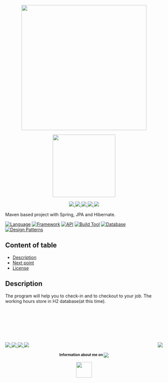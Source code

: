 <p align="center">
    <a href="https://github.com/gaborkolozsy/test/">
        <img src="https://cloud.githubusercontent.com/assets/23102020/25065509/9f53b23e-2211-11e7-8ef7-7b245ae34459.png"
            width="400">
    </a>
</p>

<p align="center">
    <a href="https://github.com/gaborkolozsy/test/">
        <img src="https://cloud.githubusercontent.com/assets/23102020/25065512/a4a6d75c-2211-11e7-8416-675c006aa4ba.png"
            width="200">
    </a>
</p>

<p align="center">
    <a href="https://travis-ci.org/gaborkolozsy/TimeClock-Spring">
        <img src="https://travis-ci.org/gaborkolozsy/TimeClock-Spring.svg">
    </a>
    <a href="https://www.codacy.com/app/gaborkolozsy/TimeClock-Spring?utm_source=github.com&utm_medium=referral&utm_content=gaborkolozsy/TimeClock-Spring&utm_campaign=badger">
        <img src="https://api.codacy.com/project/badge/Grade/a67ecdc7f6204e69b24b541e08df2bcd">
    </a>
    <a href="https://www.codacy.com/app/gaborkolozsy/TimeClock-Spring">
        <img src="https://img.shields.io/codacy/grade/a67ecdc7f6204e69b24b541e08df2bcd.svg">
    </a>
    <a href="https://codeclimate.com/github/gaborkolozsy/TimeClock-Spring">
        <img src="https://codeclimate.com/github/gaborkolozsy/TimeClock-Spring/badges/gpa.svg">
    </a>
    <a href="https://codeclimate.com/github/gaborkolozsy/TimeClock-Spring">
        <img src="https://codeclimate.com/github/gaborkolozsy/TimeClock-Spring/badges/issue_count.svg">
    </a>
</p>

Maven based project with Spring, JPA and Hibernate.

[![Language](https://img.shields.io/badge/Language-Java-red.svg?colorB=b07219)]()
[![Framework](https://img.shields.io/badge/Framework-Spring-green.svg?colorB=6db33f)]()
[![API](https://img.shields.io/badge/API-JPA&nbsp;|&nbsp;Hibernate-red.svg)]()
[![Build Tool](https://img.shields.io/badge/Build-Maven-blue.svg)]()
[![Database](https://img.shields.io/badge/DB-H2-yellow.svg)]()
[![Design Patterns](https://img.shields.io/badge/Design&nbsp;Pattern-DAO&nbsp;|&nbsp;Builder-orange.svg)]()

## Content of table

* [Description](#description)
* [Next point](#)
* [License](LICENSE)

## Description

The program will help you to check-in and to checkout to your job. The working hours store in H2 database(at this time).

# &nbsp;
<br>
<p>
    <a href="https://github.com/gaborkolozsy/TimeClock-Spring/watchers">
        <img src="https://img.shields.io/github/watchers/gaborkolozsy/TimeClock-Spring.svg?style=social&label=Watch">
    </a>
    <a href="https://github.com/gaborkolozsy/TimeClock-Spring/stargazers">
        <img src="https://img.shields.io/github/stars/gaborkolozsy/TimeClock-Spring.svg?style=social&label=Star">
    </a>
    <a href="https://github.com/gaborkolozsy/TimeClock-Spring/network">
        <img src="https://img.shields.io/github/forks/gaborkolozsy/TimeClock-Spring.svg?style=social&label=Fork">
    </a>
    <a href="https://github.com/gaborkolozsy/followers">
        <img src="https://img.shields.io/github/followers/gaborkolozsy.svg?style=social&label=Follow">
    </a>
    <a href="https://github.com/gaborkolozsy/TimeClock-Spring/blob/master/LICENSE">
        <img align="right" src="https://img.shields.io/github/license/gaborkolozsy/TimeClock-Spring.svg">
    </a>
    <p align="center">
        <sup>
            <strong>Information about me on </strong>
        </sup>
        <a href="https://www.linkedin.com/in/g%C3%A1bor-kolozsy-950484115/">
            <img src="https://img.shields.io/badge/Linked-In-red.svg?colorA=000000&colorB=0077b5">
        </a>
    </p>
    <p align="center">
        <a href="https://github.com/gaborkolozsy">
            <img src="https://cloud.githubusercontent.com/assets/23102020/25065552/3566de7c-2212-11e7-8ab6-32cdb0cb5a87.png" width="50">
        </a>
    </p>
</p>
